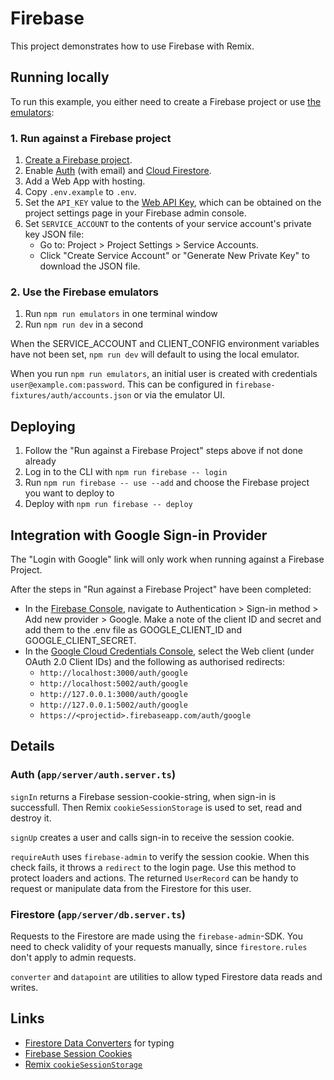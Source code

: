 # Firebase

This project demonstrates how to use Firebase with Remix.

## Running locally

To run this example, you either need to create a Firebase project or use [the emulators](https://firebase.google.com/docs/emulator-suite):

### 1. Run against a Firebase project

1. [Create a Firebase project](https://console.firebase.google.com).
2. Enable [Auth](https://firebase.google.com/docs/auth) (with email) and [Cloud Firestore](https://firebase.google.com/docs/firestore).
3. Add a Web App with hosting.
4. Copy `.env.example` to `.env`.
5. Set the `API_KEY` value to the [Web API Key](https://firebase.google.com/docs/reference/rest/auth), which can be obtained on the project settings page in your Firebase admin console.
6. Set `SERVICE_ACCOUNT` to the contents of your service account's private key JSON file:
   - Go to: Project > Project Settings > Service Accounts.
   - Click "Create Service Account" or "Generate New Private Key" to download the JSON file.

### 2. Use the Firebase emulators

1. Run `npm run emulators` in one terminal window
2. Run `npm run dev` in a second

When the SERVICE_ACCOUNT and CLIENT_CONFIG environment variables have not been set, `npm run dev` will default to using the local emulator.

When you run `npm run emulators`, an initial user is created with credentials `user@example.com:password`. This can be configured in `firebase-fixtures/auth/accounts.json` or via the emulator UI.

## Deploying

1. Follow the "Run against a Firebase Project" steps above if not done already
2. Log in to the CLI with `npm run firebase -- login`
3. Run `npm run firebase -- use --add` and choose the Firebase project you want to deploy to
4. Deploy with `npm run firebase -- deploy`

## Integration with Google Sign-in Provider

The "Login with Google" link will only work when running against a Firebase Project.

After the steps in "Run against a Firebase Project" have been completed:

- In the [Firebase Console](https://console.firebase.google.com), navigate to Authentication > Sign-in method > Add new provider > Google. Make a note of the client ID and secret and add them to the .env file as GOOGLE_CLIENT_ID and GOOGLE_CLIENT_SECRET.
- In the [Google Cloud Credentials Console](https://console.cloud.google.com/apis/credentials), select the Web client (under OAuth 2.0 Client IDs) and the following as authorised redirects:
  - `http://localhost:3000/auth/google`
  - `http://localhost:5002/auth/google`
  - `http://127.0.0.1:3000/auth/google`
  - `http://127.0.0.1:5002/auth/google`
  - `https://<projectid>.firebaseapp.com/auth/google`

## Details

### Auth (`app/server/auth.server.ts`)

`signIn` returns a Firebase session-cookie-string, when sign-in is successfull. Then Remix `cookieSessionStorage` is used to set, read and destroy it.

`signUp` creates a user and calls sign-in to receive the session cookie.

`requireAuth` uses `firebase-admin` to verify the session cookie. When this check fails, it throws a `redirect` to the login page. Use this method to protect loaders and actions. The returned `UserRecord` can be handy to request or manipulate data from the Firestore for this user.

### Firestore (`app/server/db.server.ts`)

Requests to the Firestore are made using the `firebase-admin`-SDK. You need to check validity of your requests manually, since `firestore.rules` don't apply to admin requests.

`converter` and `datapoint` are utilities to allow typed Firestore data reads and writes.

## Links

- [Firestore Data Converters](https://firebase.google.com/docs/reference/node/firebase.firestore.FirestoreDataConverter) for typing
- [Firebase Session Cookies](https://firebase.google.com/docs/auth/admin/manage-cookies)
- [Remix `cookieSessionStorage`](https://remix.run/utils/sessions#createcookiesessionstorage)

